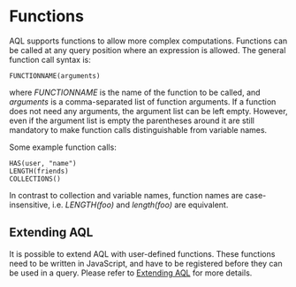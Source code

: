 # Functions

AQL supports functions to allow more complex computations. Functions can be
called at any query position where an expression is allowed. The general
function call syntax is:

```aql
FUNCTIONNAME(arguments)
```

where _FUNCTIONNAME_ is the name of the function to be called, and _arguments_
is a comma-separated list of function arguments. If a function does not need any
arguments, the argument list can be left empty. However, even if the argument
list is empty the parentheses around it are still mandatory to make function
calls distinguishable from variable names.

Some example function calls:

```aql
HAS(user, "name")
LENGTH(friends)
COLLECTIONS()
```

In contrast to collection and variable names, function names are case-insensitive,
i.e. _LENGTH(foo)_ and _length(foo)_ are equivalent.

## Extending AQL

It is possible to extend AQL with user-defined functions. These functions need to
be written in JavaScript, and have to be registered before they can be used in a query.
Please refer to [Extending AQL](extending.html) for more details.
